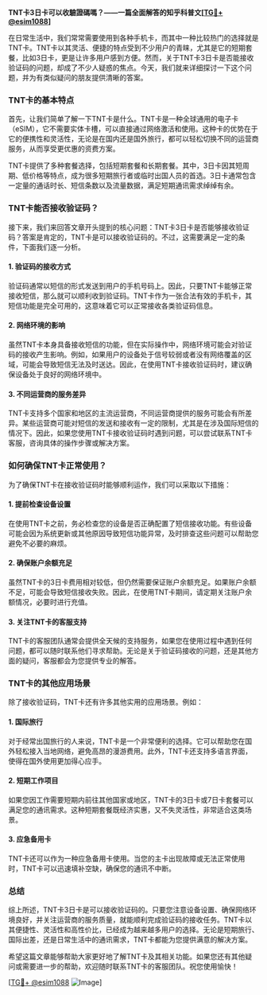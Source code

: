 **TNT卡3日卡可以收驗證碼嗎？——一篇全面解答的知乎科普文[[TG💪+ @esim1088](https://t.me/s/esim1088)]**

在日常生活中，我们常常需要使用到各种手机卡，而其中一种比较热门的选择就是TNT卡。TNT卡以其灵活、便捷的特点受到不少用户的青睐，尤其是它的短期套餐，比如3日卡，更是让许多用户感到方便。然而，关于TNT卡3日卡是否能接收验证码的问题，却成了不少人疑惑的焦点。今天，我们就来详细探讨一下这个问题，并为有类似疑问的朋友提供清晰的答案。

### TNT卡的基本特点

首先，让我们简单了解一下TNT卡是什么。TNT卡是一种全球通用的电子卡（eSIM），它不需要实体卡槽，可以直接通过网络激活和使用。这种卡的优势在于它的便携性和灵活性，无论是在国内还是国外旅行，都可以轻松切换不同的运营商服务，从而享受更优惠的资费方案。

TNT卡提供了多种套餐选择，包括短期套餐和长期套餐。其中，3日卡因其短周期、低价格等特点，成为很多短期旅行者或临时出国人员的首选。3日卡通常包含一定量的通话时长、短信条数以及流量数据，满足短期通讯需求绰绰有余。

### TNT卡能否接收验证码？

接下来，我们来回答文章开头提到的核心问题：TNT卡3日卡是否能够接收验证码？答案是肯定的，TNT卡是可以接收验证码的。不过，这需要满足一定的条件，下面我们逐一分析。

#### 1. 验证码的接收方式

验证码通常以短信的形式发送到用户的手机号码上。因此，只要TNT卡能够正常接收短信，那么就可以顺利收到验证码。TNT卡作为一张合法有效的手机卡，其短信功能是完全可用的，这意味着它可以正常接收各类验证码信息。

#### 2. 网络环境的影响

虽然TNT卡本身具备接收短信的功能，但在实际操作中，网络环境可能会对验证码的接收产生影响。例如，如果用户的设备处于信号较弱或者没有网络覆盖的区域，可能会导致短信无法及时送达。因此，在使用TNT卡接收验证码时，建议确保设备处于良好的网络环境中。

#### 3. 不同运营商的服务差异

TNT卡支持多个国家和地区的主流运营商，不同运营商提供的服务可能会有所差异。某些运营商可能对短信的发送和接收有一定的限制，尤其是在涉及国际短信的情况下。因此，如果您使用TNT卡接收验证码时遇到问题，可以尝试联系TNT卡客服，咨询具体的操作步骤或解决方案。

### 如何确保TNT卡正常使用？

为了确保TNT卡在接收验证码时能够顺利运作，我们可以采取以下措施：

#### 1. 提前检查设备设置

在使用TNT卡之前，务必检查您的设备是否正确配置了短信接收功能。有些设备可能会因为系统更新或其他原因导致短信功能异常，及时排查这些问题可以帮助您避免不必要的麻烦。

#### 2. 确保账户余额充足

虽然TNT卡的3日卡费用相对较低，但仍然需要保证账户余额充足。如果账户余额不足，可能会导致短信接收失败。因此，在使用TNT卡期间，请定期关注账户余额情况，必要时进行充值。

#### 3. 关注TNT卡的客服支持

TNT卡的客服团队通常会提供全天候的支持服务，如果您在使用过程中遇到任何问题，都可以随时联系他们寻求帮助。无论是关于验证码接收的问题，还是其他方面的疑问，客服都会为您提供专业的解答。

### TNT卡的其他应用场景

除了接收验证码，TNT卡还有许多其他实用的应用场景。例如：

#### 1. 国际旅行

对于经常出国旅行的人来说，TNT卡是一个非常便利的选择。它可以帮助您在国外轻松接入当地网络，避免高昂的漫游费用。此外，TNT卡还支持多语言界面，使得在国外使用更加得心应手。

#### 2. 短期工作项目

如果您因工作需要短期内前往其他国家或地区，TNT卡的3日卡或7日卡套餐可以满足您的通讯需求。这种短期套餐既经济实惠，又不失灵活性，非常适合这类场景。

#### 3. 应急备用卡

TNT卡还可以作为一种应急备用卡使用。当您的主卡出现故障或无法正常使用时，TNT卡可以迅速填补空缺，确保您的通讯不中断。

### 总结

综上所述，TNT卡3日卡是可以接收验证码的。只要您注意设备设置、确保网络环境良好，并关注运营商的服务质量，就能顺利完成验证码的接收任务。TNT卡以其便捷性、灵活性和高性价比，已经成为越来越多用户的选择。无论是短期旅行、国际出差，还是日常生活中的通讯需求，TNT卡都能为您提供满意的解决方案。

希望这篇文章能够帮助大家更好地了解TNT卡及其相关功能。如果您还有其他疑问或需要进一步的帮助，欢迎随时联系TNT卡的客服团队。祝您使用愉快！

[[TG💪+ @esim1088](https://t.me/s/esim1088) ![Image](https://i.postimg.cc/4NQfJmqS/Snipaste-2025-05-13-00-14-12.png)]